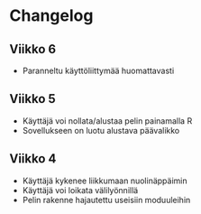 # Changelog

## Viikko 6

- Paranneltu käyttöliittymää huomattavasti

## Viikko 5

- Käyttäjä voi nollata/alustaa pelin painamalla R
- Sovellukseen on luotu alustava päävalikko

## Viikko 4

- Käyttäjä kykenee liikkumaan nuolinäppäimin
- Käyttäjä voi loikata välilyönnillä
- Pelin rakenne hajautettu useisiin moduuleihin
